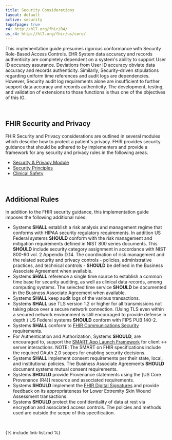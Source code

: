 ```yaml
---
title: Security Considerations
layout: default
active: security
topofpage: true
r4: http://hl7.org/fhir/R4/
us_r4: http://hl7.org/fhir/us/core/
---
```


This implementation guide presumes rigorous conformance with Security Role-Based Access Controls. EHR System data accuracy and records authenticity are completely dependent on a system's ability to support User ID accuracy assurance.  Deviations from User ID accuracy obviate data accuracy and records authenticity. Similarly, Security-driven stipulations regarding uniform time references and audit logs are dependencies. However, Security audit log requirements alone are insufficient to further support data accuracy and records authenticity. The development, testing, and validation of extensions to those functions is thus one of the objectives of this IG.

<br />

## FHIR Security and Privacy

FHIR Security and Privacy considerations are outlined in several modules which describe how to protect a patient's privacy. FHIR provides security guidance that should be adhered to by implementers and provide a framework for any security and privacy rules in the following areas.

- [Security & Privacy Module]({{site.data.fhir.path}}secpriv-module.html)
- [Security Principles]({{site.data.fhir.path}}security.html)
- [Clinical Safety]({{site.data.fhir.path}}safety.html)

<br />

## Additional Rules

In addition to the FHIR security guidance, this implementation guide imposes the following additional rules:

- Systems **SHALL** establish a risk analysis and management regime that conforms with HIPAA security regulatory requirements. In addition US Federal systems **SHOULD** conform with the risk management and mitigation requirements defined in NIST 800 series documents. This **SHOULD** include security category assignment in accordance with NIST 800-60 vol. 2 Appendix D.14. The coordination of risk management and the related security and privacy controls - policies, administrative practices, and technical controls - **SHOULD** be defined in the Business Associate Agreement when available.
- Systems **SHALL** reference a single time source to establish a common time base for security auditing, as well as clinical data records, among computing systems. The selected time service **SHOULD** be documented in the Business Associate Agreement when available.
- Systems **SHALL** keep audit logs of the various transactions.
- Systems **SHALL** use TLS version 1.2 or higher for all transmissions not taking place over a secure network connection. (Using TLS even within a secured network environment is still encouraged to provide defense in depth.) US Federal systems **SHOULD** conform with FIPS PUB 140-2.
-  Systems **SHALL** conform to [FHIR Communications Security]({{site.data.fhir.path}}security.html#http) requirements.
-  For Authentication and Authorization, Systems **SHOULD**, are encouraged to, support the [SMART App Launch Framework](http://www.hl7.org/fhir/smart-app-launch/history.cfml) for client <-> server interactions. NOTE: The SMART on FHIR specifications include the required OAuth 2.0 scopes for enabling security decisions.
-  Systems **SHALL** implement consent requirements per their state, local, and institutional policies. The Business Associate Agreements **SHOULD** document systems mutual consent requirements.
-  Systems **SHOULD** provide Provenance statements using the [US Core Provenance (R4)] resource and associated requirements.
-  Systems **SHOULD** implement the [FHIR Digital Signatures]({{site.data.fhir.path}}security.html#digital%20signatures) and provide feedback on its appropriateness for Lower Extremity Skin Wound Assessment transactions.
-  Systems **SHOULD** protect the confidentiality of data at rest via encryption and associated access controls. The policies and methods used are outside the scope of this specification.

<br />

{% include link-list.md %}
